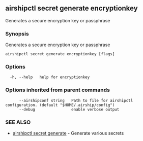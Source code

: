 ## airshipctl secret generate encryptionkey

Generates a secure encryption key or passphrase

### Synopsis

Generates a secure encryption key or passphrase

```
airshipctl secret generate encryptionkey [flags]
```

### Options

```
  -h, --help   help for encryptionkey
```

### Options inherited from parent commands

```
      --airshipconf string   Path to file for airshipctl configuration. (default "$HOME/.airship/config")
      --debug                enable verbose output
```

### SEE ALSO

* [airshipctl secret generate](airshipctl_secret_generate.md)	 - Generate various secrets

